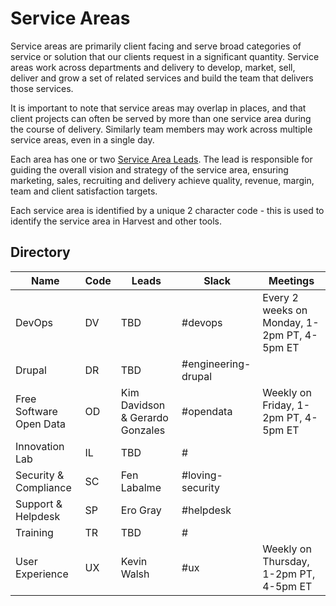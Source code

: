 # Service Areas

Service areas are primarily client facing and serve broad categories of service or solution that our clients request in a significant quantity. Service areas work across departments and delivery to develop, market, sell, deliver and grow a set of related services and build the team that delivers those services.

It is important to note that service areas may overlap in places, and that client projects can often be served by more than one service area during the course of delivery. Similarly team members may work across multiple service areas, even in a single day.

Each area has one or two [Service Area Leads](service-area-lead.md). The lead is responsible for guiding the overall vision and strategy of the service area, ensuring marketing, sales, recruiting and delivery achieve quality, revenue, margin, team and client satisfaction targets.

Each service area is identified by a unique 2 character code - this is used to identify the service area in Harvest and other tools.

## Directory

| Name                    | Code | Leads                           | Slack               | Meetings                                    |
| ----------------------- | ---- | ------------------------------- | ------------------- | ------------------------------------------- |
| DevOps                  | DV   | TBD                             | #devops             | Every 2 weeks on Monday, 1-2pm PT, 4-5pm ET |
| Drupal                  | DR   | TBD                             | #engineering-drupal |                                             |
| Free Software Open Data | OD   | Kim Davidson & Gerardo Gonzales | #opendata           | Weekly on Friday, 1-2pm PT, 4-5pm ET        |
| Innovation Lab          | IL   | TBD                             | #                   |                                             |
| Security & Compliance   | SC   | Fen Labalme                     | #loving-security    |                                             |
| Support & Helpdesk      | SP   | Ero Gray                        | #helpdesk           |                                             |
| Training                | TR   | TBD                             | #                   |                                             |
| User Experience         | UX   | Kevin Walsh                     | #ux                 | Weekly on Thursday, 1-2pm PT, 4-5pm ET      |
